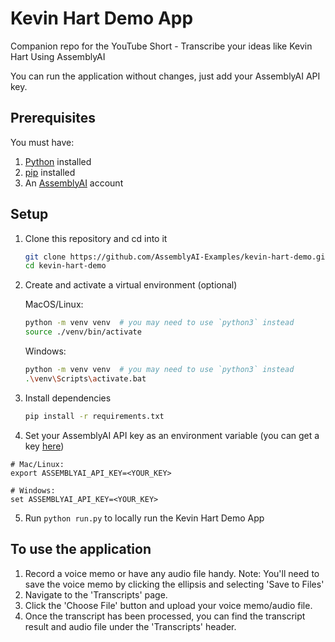 # Kevin Hart Demo App

Companion repo for the YouTube Short - Transcribe your ideas like Kevin Hart Using AssemblyAI

You can run the application without changes, just add your AssemblyAI API key.

## Prerequisites
You must have:
1. [Python](https://www.python.org/) installed
2. [pip](https://pip.pypa.io/en/stable/installation/) installed
3. An [AssemblyAI](https://www.assemblyai.com/dashboard/signup) account

## Setup

1. Clone this repository and cd into it
    ```bash
    git clone https://github.com/AssemblyAI-Examples/kevin-hart-demo.git
    cd kevin-hart-demo
    ```

2. Create and activate a virtual environment (optional)

    MacOS/Linux:
    ```bash
    python -m venv venv  # you may need to use `python3` instead
    source ./venv/bin/activate
    ```

    Windows:
    ```bash
    python -m venv venv  # you may need to use `python3` instead
    .\venv\Scripts\activate.bat
    ```

3. Install dependencies
    ```bash
    pip install -r requirements.txt
    ```

4. Set your AssemblyAI API key as an environment variable (you can get a key [here](https://www.assemblyai.com/dashboard/signup))
```shell
# Mac/Linux:
export ASSEMBLYAI_API_KEY=<YOUR_KEY>

# Windows:
set ASSEMBLYAI_API_KEY=<YOUR_KEY>
```
5. Run `python run.py` to locally run the Kevin Hart Demo App

## To use the application
1. Record a voice memo or have any audio file handy.
   Note: You'll need to save the voice memo by clicking the ellipsis and selecting 'Save to Files'
2. Navigate to the 'Transcripts' page.
3. Click the 'Choose File' button and upload your voice memo/audio file.
4. Once the transcript has been processed, you can find the transcript result and audio file under the 'Transcripts' header.

